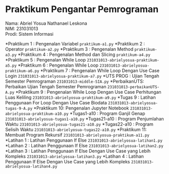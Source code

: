 # Praktikum Pengantar Pemrograman
<div> Nama: Abriel Yosua Nathanael Leskona </div>
<div> NIM: 231031013 </div>
<div> Prodi: Sistem Informasi </div>

*Praktikum 1 : Pengenalan Variabel `praktikum-a1.py`
*Praktikum 2 : Operator `praktikum-a2.py`
*Praktikum 3 : Pengenalan Method `praktikum-a3.py`
*Praktikum 4 : Pengenalan Method dan Slicing `praktikum-a4.py`
*Praktikum 5 : Pengenalan While Loop `231031013-abrielyosua-praktikum-a5.py`
*Praktikum 6 : Pengenalan While Loop `231031013-abrielyosua-praktikum-a6.py`
*Praktikum 7 : Pengenalan While Loop Dengan Use Case Login `231031013-abrielyosua-praktikum-a7.py`
*UTS PROG    : Ujian Tengah Semester Pemrograman `231031013-middle-SIA.py`
*PerbaikanUTS: Perbaikan Ujian Tengah Semester Pemrograman `231031013-perbaikanUTS-A.py`
*Praktikum 9 : Pengenalan While Loop Dengan Use Case Perhitungan Luas Keliling `231031013-abrielyosua-praktikum-a9.py`
*Tugas 9     : Latihan Penggunaan For Loop Dengan Use Case Biodata `231031013-abrielyosua-tugas-9-A.py`
*Praktikum 10: Pengenalan Jupyter Notebook `231031013-abrielyosua-praktikum-a10.py`
*Tugas1-a10  : Program Ganjil Genap `231031013-abrielyosua-tugas1-a10.py`
*Tugas21-a10 : Program Penjumlahan Waktu `231031013-abrielyosua-tugas21-a10.py`
*Tugas22-a10 : Program Selisih Waktu `231031013-abrielyosua-tugas22-a10.py`
*Praktikum 11: Membuat Program Rekursif `231031013-abrielyosua-praktikum-a11.py`
*Latihan 1   : Latihan Penggunaan If Else `231031013-abrielyosua-latihan1.py`
*Latihan 2   : Latihan Penggunaan If Else `231031013-abrielyosua-latihan2.py`
*Latihan 3   : Latihan Penggunaan If Else Dengan Use Case yang Lebih Kompleks `231031013-abrielyosua-latihan3.py`
*Latihan 4   : Latihan Penggunaan If Else Dengan Use Case yang Lebih Kompleks `231031013-abrielyosua-latihan4.py`
